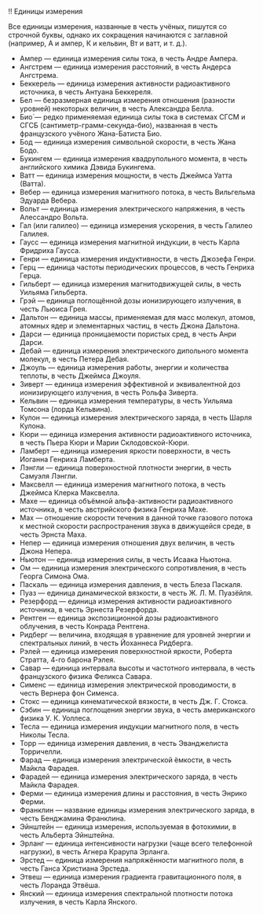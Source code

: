 !! Единицы измерения

Все единицы измерения, названные в честь учёных, пишутся со строчной буквы, однако их сокращения начинаются с заглавной (например, А и ампер, К и кельвин, Вт и ватт, и т. д.).

* Ампер — единица измерения силы тока, в честь Андре Ампера.
* Ангстрем — единица измерения расстояний, в честь Андерса Ангстрема.
* Беккерель — единица измерения активности радиоактивного источника, в честь Антуана Беккереля.
* Бел — безразмерная единица измерения отношения (разности уровней) некоторых величин, в честь Александра Белла.
* Био́ — редко применяемая единица силы тока в системах СГСМ и СГСБ (сантиметр-грамм-секунда-био), названная в честь французского учёного Жана-Батиста Био.
* Бод — единица измерения символьной скорости, в честь Жана Бодо.
* Букингем — единица измерения квадрупольного момента, в честь английского химика Дэвида Букингема.
* Ватт — единица измерения мощности, в честь Джеймса Уатта (Ватта).
* Вебер — единица измерения магнитного потока, в честь Вильгельма Эдуарда Вебера.
* Вольт — единица измерения электрического напряжения, в честь Алессандро Вольта.
* Гал (или галилео) — единица измерения ускорения, в честь Галилео Галилея.
* Гаусс — единица измерения магнитной индукции, в честь Карла Фридриха Гаусса.
* Генри — единица измерения индуктивности, в честь Джозефа Генри.
* Герц — единица частоты периодических процессов, в честь Генриха Герца.
* Гильберт — единица измерения магнитодвижущей силы, в честь Уильяма Гильберта.
* Грэй — единица поглощённой дозы ионизирующего излучения, в честь Льюиса Грея.
* Дальтон — единица массы, применяемая для масс молекул, атомов, атомных ядер и элементарных частиц, в честь Джона Дальтона.
* Дарси — единица проницаемости пористых сред, в честь Анри Дарси.
* Дебай — единица измерения электрического дипольного момента молекул, в честь Петера Дебая.
* Джоуль — единица измерения работы, энергии и количества теплоты, в честь Джеймса Джоуля.
* Зиверт — единица измерения эффективной и эквивалентной доз ионизирующего излучения, в честь Рольфа Зиверта.
* Кельвин — единица измерения температуры, в честь Уильяма Томсона (лорда Кельвина).
* Кулон — единица измерения электрического заряда, в честь Шарля Кулона.
* Кюри — единица измерения активности радиоактивного источника, в честь Пьера Кюри и Марии Склодовской-Кюри.
* Ламберт — единица измерения яркости поверхности, в честь Иоганна Генриха Ламберта.
* Лэнгли — единица поверхностной плотности энергии, в честь Самуэля Лэнгли.
* Максвелл — единица измерения магнитного потока, в честь Джеймса Клерка Максвелла.
* Махе — единица объёмной альфа-активности радиоактивного источника, в честь австрийского физика Генриха Махе.
* Мах — отношение скорости течения в данной точке газового потока к местной скорости распространения звука в движущейся среде, в честь Эрнста Маха.
* Непер — единица измерения отношения двух величин, в честь Джона Непера.
* Ньютон — единица измерения силы, в честь Исаака Ньютона.
* Ом — единица измерения электрического сопротивления, в честь Георга Симона Ома.
* Паскаль — единица измерения давления, в честь Блеза Паскаля.
* Пуаз — единица динамической вязкости, в честь Ж. Л. М. Пуазёйля.
* Резерфорд — единица измерения активности радиоактивного источника, в честь Эрнеста Резерфорда.
* Рентген — единица экспозиционной дозы радиоактивного облучения, в честь Конрада Рентгена.
* Ридберг — величина, входящая в уравнение для уровней энергии и спектральных линий, в честь Йоханнеса Ридберга.
* Рэлей — единица измерения поверхностной яркости, Роберта Стратта, 4-го барона Рэлея.
* Савар — единица интервала высоты и частотного интервала, в честь французского физика Феликса Савара.
* Сименс — единица измерения электрической проводимости, в честь Вернера фон Сименса.
* Стокс — единица кинематической вязкости, в честь Дж. Г. Стокса.
* Сэбин — единица поглощения энергии звука, в честь американского физика У. К. Уоллеса.
* Тесла — единица измерения индукции магнитного поля, в честь Николы Тесла.
* Торр — единица измерения давления, в честь Эванджелиста Торричелли.
* Фарад — единица измерения электрической ёмкости, в честь Майкла Фарадея.
* Фарадей — единица измерения электрического заряда, в честь Майкла Фарадея.
* Ферми — единица измерения длины и расстояния, в честь Энрико Ферми.
* Франклин — название единицы измерения электрического заряда, в честь Бенджамина Франклина.
* Эйнштейн — единица измерения, используемая в фотохимии, в честь Альберта Эйнштейна.
* Эрланг — единица интенсивности нагрузки (чаще всего телефонной нагрузки), в честь Агнера Крарупа Эрланга.
* Эрстед — единица измерения напряжённости магнитного поля, в честь Ганса Христиана Эрстеда.
* Этвеш — единица измерения градиента гравитационного поля, в честь Лоранда Этвёша.
* Янский — единица измерения спектральной плотности потока излучения, в честь Карла Янского.